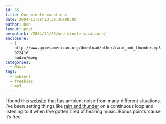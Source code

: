 ```yaml
---
id: 65
title: One-minute vacations
date: 2004-11-28T13:39:36+00:00
author: Ben
layout: post
permalink: /2004/11/28/one-minute-vacations/
enclosure:
  - |
    http://www.quietamerican.org/download/other/rain_and_thunder.mp3
    972416
    audio/mpeg
categories:
  - Music
tags:
  - ambient
  - freebies
  - mp3
---
```

I found this [website](http://www.quietamerican.org/vacation.html) that has ambient noise from many different situations. I&#8217;ve been setting things like [rain and thunder](http://www.quietamerican.org/download/other/rain_and_thunder.mp3) on a continuous loop and listening to it when I&#8217;ve gotten tired of hearing music. Bonus points &#8217;cause it&#8217;s free.